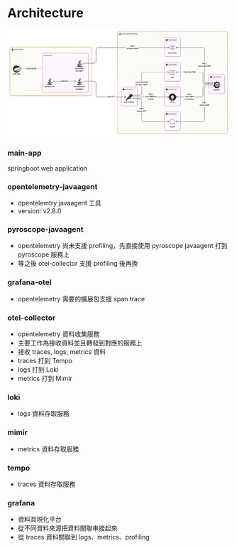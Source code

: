 # Architecture

![](docker-compose/architecture.svg)

### main-app

springboot web application

### opentelemetry-javaagent

- opentelemtry javaagent 工具
- version: v2.8.0

### pyroscope-javaagent

- opentelemetry 尚未支援 profiling，先直接使用 pyroscope javaagent 打到 pyroscope 服務上
- 等之後 otel-collector 支援 profiling 後再換

### grafana-otel

- opentelemetry 需要的擴展包支援 span trace

### otel-collector

- opentelemetry 資料收集服務
- 主要工作為接收資料並且轉發到對應的服務上
- 接收 traces, logs, metrics 資料
- traces 打到 Tempo
- logs 打到 Loki
- metrics 打到 Mimir

### loki

- logs 資料存取服務

### mimir

- metrics 資料存取服務

### tempo

- traces 資料存取服務

### grafana

- 資料具現化平台
- 從不同資料來源把資料關聯串接起來
- 從 traces 資料關聯到 logs、metrics、profiling